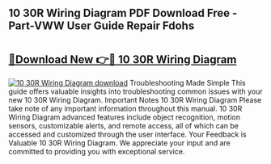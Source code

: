 ## 10 30R Wiring Diagram PDF Download Free - Part-VWW User Guide Repair Fdohs

# <h2><a href="http://dfr85d.blite.top/?on=10+30R+Wiring+Diagram">🔗Download New 👉🔴 10 30R Wiring Diagram</a></h2>

[![10 30R Wiring Diagram download](https://i.imgur.com/lujVjoI.png)](http://dfr85d.blite.top/?on=10+30R+Wiring+Diagram)
Troubleshooting Made Simple This guide offers valuable insights into troubleshooting common issues with your new 10 30R Wiring Diagram. Important Notes 10 30R Wiring Diagram Please take note of any important information throughout this manual. 10 30R Wiring Diagram advanced features include object recognition, motion sensors, customizable alerts, and remote access, all of which can be accessed and customized through the user interface. Your Feedback is Valuable 10 30R Wiring Diagram. We appreciate your input and are committed to providing you with exceptional service.
